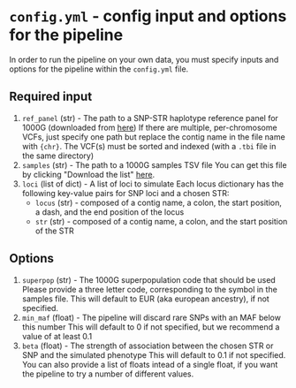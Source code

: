 # `config.yml` - config input and options for the pipeline
In order to run the pipeline on your own data, you must specify inputs and options for the pipeline within the `config.yml` file.
## Required input
1. `ref_panel` (str) - The path to a SNP-STR haplotype reference panel for 1000G (downloaded from [here](http://gymreklab.com/2018/03/05/snpstr_imputation.html))
    If there are multiple, per-chromosome VCFs, just specify one path but replace the contig name in the file name with `{chr}`.
    The VCF(s) must be sorted and indexed (with a `.tbi` file in the same directory)
2. `samples` (str) - The path to a 1000G samples TSV file
    You can get this file by clicking "Download the list" [here](https://www.internationalgenome.org/data-portal/sample).
3. `loci` (list of dict) - A list of loci to simulate
	Each locus dictionary has the following key-value pairs for SNP loci and a chosen STR:
	  - `locus` (str) - composed of a contig name, a colon, the start position, a dash, and the end position of the locus
	  - `str` (str) - composed of a contig name, a colon, and the start position of the STR
## Options
1. `superpop` (str) - The 1000G superpopulation code that should be used
    Please provide a three letter code, corresponding to the symbol in the samples file. This will default to EUR (aka european ancestry), if not specified.
2. `min_maf` (float) - The pipeline will discard rare SNPs with an MAF below this number
	This will default to 0 if not specified, but we recommend a value of at least 0.1
3. `beta` (float) - The strength of association between the chosen STR or SNP and the simulated phenotype
	This will default to 0.1 if not specified. You can also provide a list of floats intead of a single float, if you want the pipeline to try a number of different values.
